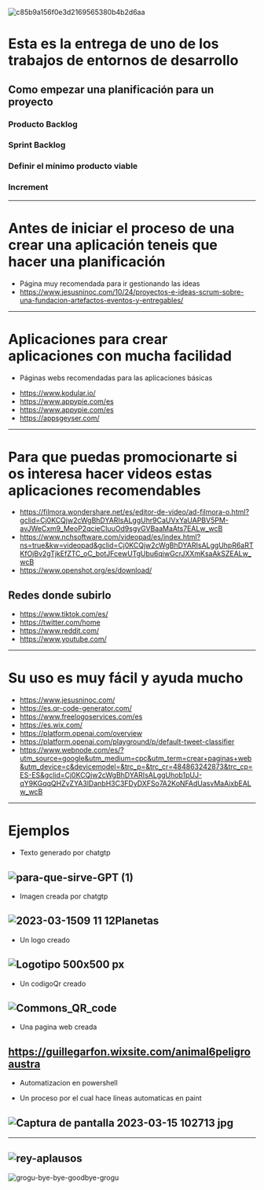 ![c85b9a156f0e3d2169565380b4b2d6aa](https://user-images.githubusercontent.com/114073072/224998617-b23b3838-830c-4c99-90d7-5576c4bc553a.gif)
# Esta es la entrega de uno de los trabajos de entornos de desarrollo
## Como empezar una planificación para un proyecto
### Producto Backlog
### Sprint Backlog
### Definir el mínimo producto viable
### Increment
----------------------------------------------
# Antes de iniciar el proceso de una crear una aplicación teneis que hacer una planificación
* Página muy recomendada para ir gestionando las ideas
* https://www.jesusninoc.com/10/24/proyectos-e-ideas-scrum-sobre-una-fundacion-artefactos-eventos-y-entregables/
--------------------------------------------------
# Aplicaciones para crear aplicaciones con mucha facilidad
- Páginas webs recomendadas para las aplicaciones básicas
* https://www.kodular.io/
* https://www.appypie.com/es
* https://www.appypie.com/es
* https://appsgeyser.com/
-----------------------------------------------------
# Para que puedas promocionarte si os interesa hacer videos estas aplicaciones recomendables
* https://filmora.wondershare.net/es/editor-de-video/ad-filmora-o.html?gclid=Cj0KCQjw2cWgBhDYARIsALggUhr9CaUVxYaUAPBV5PM-avJWeCxm9_MeoP2qcieCIuuOd9sgyGVBaaMaAts7EALw_wcB
* https://www.nchsoftware.com/videopad/es/index.html?ns=true&kw=videopad&gclid=Cj0KCQjw2cWgBhDYARIsALggUhpR6aRTKfOjBv2gTjkEfZTC_oC_botJFcewUTgUbu6qiwGcrJXXmKsaAkSZEALw_wcB
* https://www.openshot.org/es/download/
## Redes donde subirlo
* https://www.tiktok.com/es/
* https://twitter.com/home
* https://www.reddit.com/
* https://www.youtube.com/
-----------------------------------------------------
# Su uso es muy fácil y ayuda mucho
* https://www.jesusninoc.com/
* https://es.qr-code-generator.com/
* https://www.freelogoservices.com/es
* https://es.wix.com/
* https://platform.openai.com/overview
* https://platform.openai.com/playground/p/default-tweet-classifier
* https://www.webnode.com/es/?utm_source=google&utm_medium=cpc&utm_term=crear+paginas+web&utm_device=c&devicemodel=&trc_p=&trc_cr=484863242873&trc_cp=ES-ES&gclid=Cj0KCQjw2cWgBhDYARIsALggUhob1pUJ-qY9KGqqQHZvZYA3lDanbH3C3FDyDXFSo7A2KoNFAdUasvMaAixbEALw_wcB
---------------------------------------
# Ejemplos 
- Texto generado por chatgtp
## ![para-que-sirve-GPT (1)](https://user-images.githubusercontent.com/114073072/225247941-3d873855-9207-49f7-adfb-2fa228c724f9.jpg)
- Imagen creada por chatgtp
## ![2023-03-1509 11 12Planetas](https://user-images.githubusercontent.com/114073072/225248052-d400f149-5cea-4b89-a61a-2d7f3779c870.jpg)
- Un logo creado
## ![Logotipo 500x500 px](https://user-images.githubusercontent.com/114073072/225248456-b53f99cd-0e34-427b-8f4c-9e47b6208a14.jpeg)
- Un codigoQr creado
## ![Commons_QR_code](https://user-images.githubusercontent.com/114073072/225248823-f9b32e32-ca98-4130-b082-5692aedf6bcf.jpg)
- Una pagina web creada
## https://guillegarfon.wixsite.com/animal6peligroaustra
- Automatizacion en powershell
* Un proceso por el cual hace líneas automaticas en paint
## ![Captura de pantalla 2023-03-15 102713 jpg](https://user-images.githubusercontent.com/114073072/225267133-4b10e933-c244-482d-a452-5b955bad491a.png)
---------------------------------------------------------------------
![rey-aplausos](https://user-images.githubusercontent.com/114073072/225250745-f8323298-1430-4183-aeef-931d6c289248.gif)
---------------------------------------
![grogu-bye-bye-goodbye-grogu](https://user-images.githubusercontent.com/114073072/224999172-ed61430c-a84c-45f1-9521-71de72b37990.gif)
